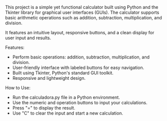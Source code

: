 This project is a simple yet functional calculator built using Python and the Tkinter library for graphical user interfaces (GUIs).
The calculator supports basic arithmetic operations such as addition, subtraction, multiplication, and division.

It features an intuitive layout, responsive buttons, and a clean display for user input and results.

Features:

- Perform basic operations: addition, subtraction, multiplication, and division.
- User-friendly interface with labeled buttons for easy navigation.
- Built using Tkinter, Python's standard GUI toolkit.
- Responsive and lightweight design.

How to Use:

- Run the calculadora.py file in a Python environment.
- Use the numeric and operation buttons to input your calculations.
- Press "=" to display the result.
- Use "C" to clear the input and start a new calculation.
